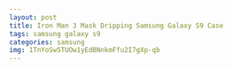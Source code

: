 ```yaml
---
layout: post
title: Iron Man 3 Mask Dripping Samsung Galaxy S9 Case
tags: samsung galaxy s9
categories: samsung
img: 1TnYoSw5TUOw1yEdBNnkmFfu2I7gXp-qb
---
```

